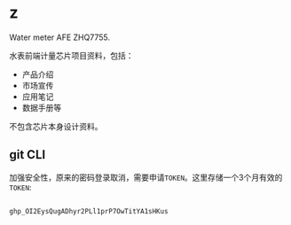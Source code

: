 # z
Water meter AFE ZHQ7755.

水表前端计量芯片项目资料，包括：

- 产品介绍
- 市场宣传
- 应用笔记
- 数据手册等

不包含芯片本身设计资料。

## git CLI

加强安全性，原来的密码登录取消，需要申请`TOKEN`。这里存储一个3个月有效的`TOKEN`:

```

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

```
